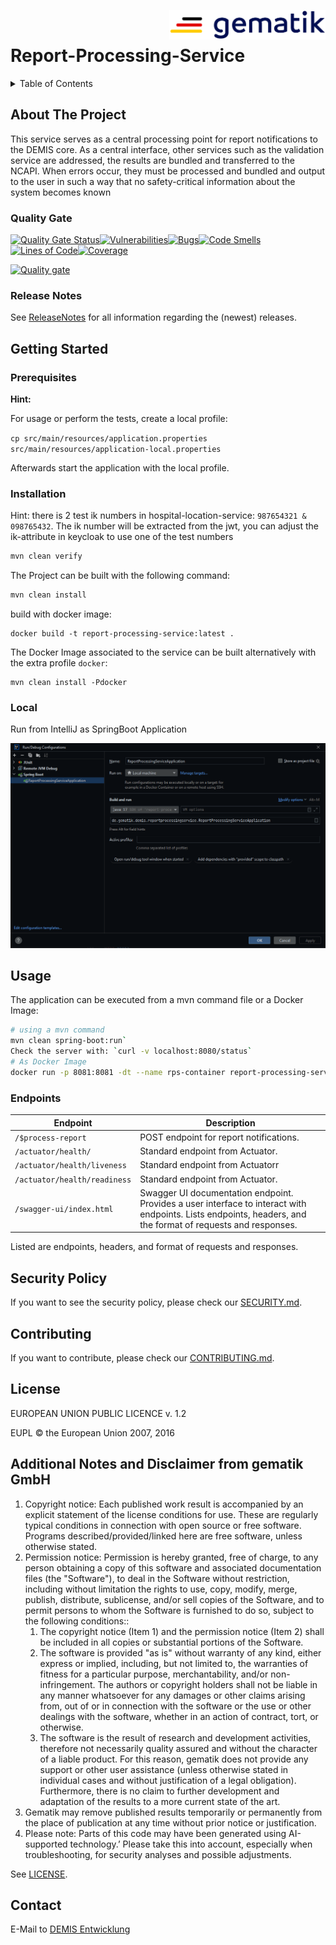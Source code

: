 <img align="right" width="250" height="47" src="media/Gematik_Logo_Flag.png"/> <br/>

# Report-Processing-Service

<details>
  <summary>Table of Contents</summary>
  <ol>
    <li>
      <a href="#about-the-project">About The Project</a>
       <ul>
        <li><a href="#quality-gate">Quality Gate</a></li>
        <li><a href="#release-notes">Release Notes</a></li>
      </ul>
	</li>
    <li>
      <a href="#getting-started">Getting Started</a>
      <ul>
        <li><a href="#prerequisites">Prerequisites</a></li>
        <li><a href="#installation">Installation</a></li>
        <li><a href="#local">Local</a></li>
      </ul>
    </li>
    <li>
      <a href="#usage">Usage</a>
      <ul>
        <li><a href="#endpoints">Endpoints</a></li>
      </ul>
    </li>
    <li><a href="#security-policy">Security Policy</a></li>
    <li><a href="#contributing">Contributing</a></li>
    <li><a href="#license">License</a></li>
    <li><a href="#contact">Contact</a></li>
  </ol>
</details>

## About The Project 

This service serves as a central processing point for report notifications to the DEMIS core. As a central interface,
other services such as the validation service are addressed, the results are bundled and transferred to the NCAPI. When
errors occur, they must be processed and bundled and output to the user in such a way that no safety-critical
information about the system becomes known

### Quality Gate
[![Quality Gate Status](https://sonar.prod.ccs.gematik.solutions/api/project_badges/measure?project=de.gematik.demis%3Areport-processing-service&metric=alert_status&token=7ac4dc86a13342968c910a5ac85c69e410829383)](https://sonar.prod.ccs.gematik.solutions/dashboard?id=de.gematik.demis%3Areport-processing-service)[![Vulnerabilities](https://sonar.prod.ccs.gematik.solutions/api/project_badges/measure?project=de.gematik.demis%3Areport-processing-service&metric=vulnerabilities&token=7ac4dc86a13342968c910a5ac85c69e410829383)](https://sonar.prod.ccs.gematik.solutions/dashboard?id=de.gematik.demis%3Areport-processing-service)[![Bugs](https://sonar.prod.ccs.gematik.solutions/api/project_badges/measure?project=de.gematik.demis%3Areport-processing-service&metric=bugs&token=7ac4dc86a13342968c910a5ac85c69e410829383)](https://sonar.prod.ccs.gematik.solutions/dashboard?id=de.gematik.demis%3Areport-processing-service)[![Code Smells](https://sonar.prod.ccs.gematik.solutions/api/project_badges/measure?project=de.gematik.demis%3Areport-processing-service&metric=code_smells&token=7ac4dc86a13342968c910a5ac85c69e410829383)](https://sonar.prod.ccs.gematik.solutions/dashboard?id=de.gematik.demis%3Areport-processing-service)[![Lines of Code](https://sonar.prod.ccs.gematik.solutions/api/project_badges/measure?project=de.gematik.demis%3Areport-processing-service&metric=ncloc&token=7ac4dc86a13342968c910a5ac85c69e410829383)](https://sonar.prod.ccs.gematik.solutions/dashboard?id=de.gematik.demis%3Areport-processing-service)[![Coverage](https://sonar.prod.ccs.gematik.solutions/api/project_badges/measure?project=de.gematik.demis%3Areport-processing-service&metric=coverage&token=7ac4dc86a13342968c910a5ac85c69e410829383)](https://sonar.prod.ccs.gematik.solutions/dashboard?id=de.gematik.demis%3Areport-processing-service)

[![Quality gate](https://sonar.prod.ccs.gematik.solutions/api/project_badges/quality_gate?project=de.gematik.demis%3Areport-processing-service&token=7ac4dc86a13342968c910a5ac85c69e410829383)](https://sonar.prod.ccs.gematik.solutions/dashboard?id=de.gematik.demis%3Areport-processing-service)

### Release Notes

See [ReleaseNotes](ReleaseNotes.md) for all information regarding the (newest) releases.


## Getting Started

### Prerequisites

**Hint:**

For usage or perform the tests, create a local profile:

`cp src/main/resources/application.properties src/main/resources/application-local.properties`

Afterwards start the application with the local profile.

### Installation

Hint:
there is 2 test ik numbers in hospital-location-service: `987654321 & 098765432`.
The ik number will be extracted from the jwt, you can adjust the ik-attribute in keycloak to use one of the test numbers

```sh
mvn clean verify
```

The Project can be built with the following command:

```sh
mvn clean install
```
build with docker image:

```docker
docker build -t report-processing-service:latest .
```
The Docker Image associated to the service can be built alternatively with the extra profile `docker`:

```docker
mvn clean install -Pdocker
```

### Local
Run from IntelliJ as SpringBoot Application

![image](media/SpringBootApplicationRPS.png)


## Usage
The application can be executed from a mvn command file or a Docker Image:

```sh
# using a mvn command
mvn clean spring-boot:run`
Check the server with: `curl -v localhost:8080/status`
# As Docker Image
docker run -p 8081:8081 -dt --name rps-container report-processing-service:latest` or add to a yaml file from e.g. [this project](https://gitlab.prod.ccs.gematik.solutions/git/demis/demis
```

### Endpoints
| Endpoint                      | Description                                                                                      |
|-------------------------------|--------------------------------------------------------------------------------------------------|
| `/$process-report`            | POST endpoint for report notifications.                                                             |
| `/actuator/health/`           | Standard endpoint from Actuator.                                                                   |
| `/actuator/health/liveness`   | Standard endpoint from Actuatorr                                                                     |
| `/actuator/health/readiness`  | Standard endpoint from Actuator.                                                                    |
| `/swagger-ui/index.html`      | Swagger UI documentation endpoint. Provides a user interface to interact with endpoints. Lists endpoints, headers, and the format of requests and responses.

Listed are endpoints, headers, and format of requests and responses.

## Security Policy
If you want to see the security policy, please check our [SECURITY.md](.github/SECURITY.md).

## Contributing
If you want to contribute, please check our [CONTRIBUTING.md](.github/CONTRIBUTING.md).

## License
EUROPEAN UNION PUBLIC LICENCE v. 1.2

EUPL © the European Union 2007, 2016

## Additional Notes and Disclaimer from gematik GmbH

1. Copyright notice: Each published work result is accompanied by an explicit statement of the license conditions for use. These are regularly typical conditions in connection with open source or free software. Programs described/provided/linked here are free software, unless otherwise stated.
2. Permission notice: Permission is hereby granted, free of charge, to any person obtaining a copy of this software and associated documentation files (the "Software"), to deal in the Software without restriction, including without limitation the rights to use, copy, modify, merge, publish, distribute, sublicense, and/or sell copies of the Software, and to permit persons to whom the Software is furnished to do so, subject to the following conditions::
    1. The copyright notice (Item 1) and the permission notice (Item 2) shall be included in all copies or substantial portions of the Software.
    2. The software is provided "as is" without warranty of any kind, either express or implied, including, but not limited to, the warranties of fitness for a particular purpose, merchantability, and/or non-infringement. The authors or copyright holders shall not be liable in any manner whatsoever for any damages or other claims arising from, out of or in connection with the software or the use or other dealings with the software, whether in an action of contract, tort, or otherwise.
    3. The software is the result of research and development activities, therefore not necessarily quality assured and without the character of a liable product. For this reason, gematik does not provide any support or other user assistance (unless otherwise stated in individual cases and without justification of a legal obligation). Furthermore, there is no claim to further development and adaptation of the results to a more current state of the art.
3. Gematik may remove published results temporarily or permanently from the place of publication at any time without prior notice or justification.
4. Please note: Parts of this code may have been generated using AI-supported technology.’ Please take this into account, especially when troubleshooting, for security analyses and possible adjustments.

See [LICENSE](LICENSE.md).

## Contact
E-Mail to [DEMIS Entwicklung](mailto:demis-entwicklung@gematik.de?subject=[GitHub]%20Validation-Service)
